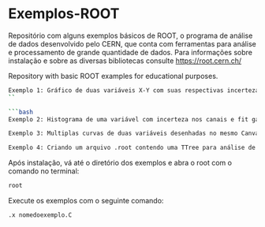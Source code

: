 # Exemplos-ROOT
Repositório com alguns exemplos básicos de ROOT, o programa de análise de dados desenvolvido pelo CERN, que conta com ferramentas para análise e processamento de grande quantidade de dados. Para informações sobre instalação e sobre as diversas bibliotecas consulte https://root.cern.ch/

Repository with basic ROOT examples for educational purposes.

```bash
Exemplo 1: Gráfico de duas variáveis X-Y com suas respectivas incertezas e um ajuste linear. (plotxytxt.C)
``

```bash
Exemplo 2: Histograma de uma variável com incerteza nos canais e fit gaussiano. (Hist_1d.C)
```

```bash
Exemplo 3: Multiplas curvas de duas variáveis desenhadas no mesmo Canvas. (multiplotXYtxt.C)
```

```bash
Exemplo 4: Criando um arquivo .root contendo uma TTree para análise de dados a partir de um arquivo txt de multiplas colunas. 
```


Após instalação, vá até o diretório dos exemplos e abra o root com o comando no terminal:

```bash
root
```

Execute os exemplos com o seguinte comando:

```bash
.x nomedoexemplo.C
```
